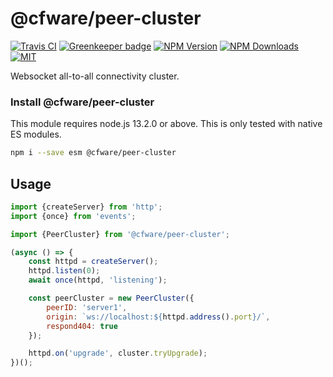 # @cfware/peer-cluster

[![Travis CI][travis-image]][travis-url]
[![Greenkeeper badge][gk-image]](https://greenkeeper.io/)
[![NPM Version][npm-image]][npm-url]
[![NPM Downloads][downloads-image]][downloads-url]
[![MIT][license-image]](LICENSE)

Websocket all-to-all connectivity cluster.

### Install @cfware/peer-cluster

This module requires node.js 13.2.0 or above.  This is only tested with native ES modules.

```sh
npm i --save esm @cfware/peer-cluster
```

## Usage

```js
import {createServer} from 'http';
import {once} from 'events';

import {PeerCluster} from '@cfware/peer-cluster';

(async () => {
	const httpd = createServer();
	httpd.listen(0);
	await once(httpd, 'listening');

	const peerCluster = new PeerCluster({
		peerID: 'server1',
		origin: `ws://localhost:${httpd.address().port}/`,
		respond404: true
	});

	httpd.on('upgrade', cluster.tryUpgrade);
})();
```

[npm-image]: https://img.shields.io/npm/v/@cfware/peer-cluster.svg
[npm-url]: https://npmjs.org/package/@cfware/peer-cluster
[travis-image]: https://travis-ci.org/cfware/peer-cluster.svg?branch=master
[travis-url]: https://travis-ci.org/cfware/peer-cluster
[gk-image]: https://badges.greenkeeper.io/cfware/peer-cluster.svg
[downloads-image]: https://img.shields.io/npm/dm/@cfware/peer-cluster.svg
[downloads-url]: https://npmjs.org/package/@cfware/peer-cluster
[license-image]: https://img.shields.io/npm/l/@cfware/peer-cluster.svg
